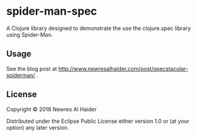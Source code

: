 # spider-man-spec

A Clojure library designed to demonstrate the use the clojure.spec library using Spider-Man.

## Usage

See the blog post at http://www.newresalhaider.com/post/specstacular-spiderman/ .

## License

Copyright © 2018 Newres Al Haider

Distributed under the Eclipse Public License either version 1.0 or (at
your option) any later version.
